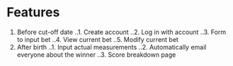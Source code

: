 Features
======
1. Before cut-off date
..1. Create account
..2. Log in with account
..3. Form to input bet
..4. View current bet
..5. Modify current bet
2. After birth
..1. Input actual measurements
..2. Automatically email everyone about the winner
..3. Score breakdown page
